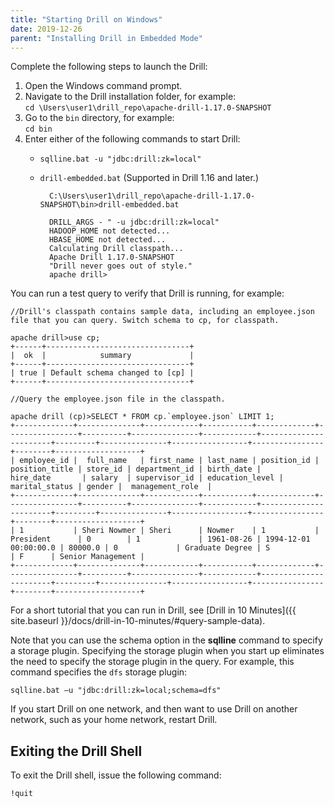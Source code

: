 ```yaml
---
title: "Starting Drill on Windows"
date: 2019-12-26
parent: "Installing Drill in Embedded Mode"
---
```

Complete the following steps to launch the Drill:

1. Open the Windows command prompt.  
2. Navigate to the Drill installation folder, for example:  
`cd \Users\user1\drill_repo\apache-drill-1.17.0-SNAPSHOT` 
3. Go to the `bin` directory, for example:  
`cd bin`
4. Enter either of the following commands to start Drill:     
	- `sqlline.bat -u "jdbc:drill:zk=local"`  
    - `drill-embedded.bat` (Supported in Drill 1.16 and later.)  

			C:\Users\user1\drill_repo\apache-drill-1.17.0-SNAPSHOT\bin>drill-embedded.bat
		
			DRILL_ARGS - " -u jdbc:drill:zk=local"
			HADOOP_HOME not detected...
			HBASE_HOME not detected...
			Calculating Drill classpath...
			Apache Drill 1.17.0-SNAPSHOT
			"Drill never goes out of style."
			apache drill>

You can run a test query to verify that Drill is running, for example:  

	//Drill's classpath contains sample data, including an employee.json file that you can query. Switch schema to cp, for classpath.  
 
	apache drill>use cp;
	+------+--------------------------------+
	|  ok  |            summary             |
	+------+--------------------------------+
	| true | Default schema changed to [cp] |
	+------+--------------------------------+  

	//Query the employee.json file in the classpath.

	apache drill (cp)>SELECT * FROM cp.`employee.json` LIMIT 1;
	+-------------+--------------+------------+-----------+-------------+----------------+----------+---------------+------------+-----------------------+---------+---------------+-----------------+----------------+--------+-------------------+
	| employee_id |  full_name   | first_name | last_name | position_id | position_title | store_id | department_id | birth_date |       hire_date       | salary  | supervisor_id | education_level | marital_status | gender |  management_role  |
	+-------------+--------------+------------+-----------+-------------+----------------+----------+---------------+------------+-----------------------+---------+---------------+-----------------+----------------+--------+-------------------+
	| 1           | Sheri Nowmer | Sheri      | Nowmer    | 1           | President      | 0        | 1             | 1961-08-26 | 1994-12-01 00:00:00.0 | 80000.0 | 0             | Graduate Degree | S              | F      | Senior Management |
	+-------------+--------------+------------+-----------+-------------+----------------+----------+---------------+------------+-----------------------+---------+---------------+-----------------+----------------+--------+-------------------+


For a short tutorial that you can run in Drill, see [Drill in 10 Minutes]({{ site.baseurl }}/docs/drill-in-10-minutes/#query-sample-data).

Note that you can use the schema option in the **sqlline** command to specify a storage plugin. Specifying the storage plugin when you start up eliminates the need to specify the storage plugin in the query. For example, this command specifies the `dfs` storage plugin:

	sqlline.bat –u "jdbc:drill:zk=local;schema=dfs"

If you start Drill on one network, and then want to use Drill on another network, such as your home network, restart Drill.

## Exiting the Drill Shell

To exit the Drill shell, issue the following command:

	!quit	

